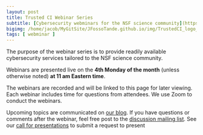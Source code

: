 ```yaml
---
layout: post
title: Trusted CI Webinar Series
subtitle: [Cybersecurity webminars for the NSF science community](https://trustedci.org/webinars)
bigimg: /home/jacob/MyGitSite/JFossoTande.github.io/img/TrustedCI_logo_blue_web.png
tags: [ webminar ]
---
```


The purpose of the webinar series is to provide readily available cybersecurity services tailored to the
NSF science community.

Webinars are presented live on the **4th Monday of the month** (unless otherwise noted)
**at 11 am Eastern time**.

The webinars are recorded and will be linked to this page for later viewing. Each webinar includes
time for questions from attendees. We use Zoom to conduct the webinars.

Upcoming topics are communicated on [our blog](http://blog.trustedci.org/).  If you have questions or
comments after the webinar, feel free post to the
[discussion mailing list](https://list.indiana.edu/sympa/subscribe/ctsc-discuss-l). See our [call for
presentations](https://trustedci.org/webinars-cfp) to submit a request to present

